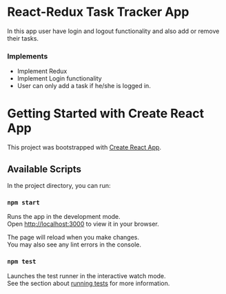 # React-Redux Task Tracker App
In this app user have login and logout functionality and also add or remove their tasks.
<h3>Implements</h3>
<ul>
  <li>Implement Redux</li>
  <li>Implement Login functionality</li>
  <li>User can only add a task if he/she is logged in.</li>
</ul>

# Getting Started with Create React App

This project was bootstrapped with [Create React App](https://github.com/facebook/create-react-app).

## Available Scripts

In the project directory, you can run:

### `npm start`

Runs the app in the development mode.\
Open [http://localhost:3000](http://localhost:3000) to view it in your browser.

The page will reload when you make changes.\
You may also see any lint errors in the console.

### `npm test`

Launches the test runner in the interactive watch mode.\
See the section about [running tests](https://facebook.github.io/create-react-app/docs/running-tests) for more information.

